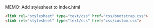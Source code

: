MEMO: Add stylesheet to index.html

```html
<link rel="stylesheet" type="text/css" href="css/bootstrap.css">
<link rel="stylesheet" type="text/css" href="css/custom.css">
```
